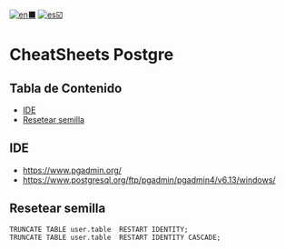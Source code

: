 [![en](https://img.shields.io/badge/lang-en-red.svg):black_large_square:](https://github.com/SpaikSaucus/cheatsheets/blob/main/DataBase/Postgre/README.md) [![es](https://img.shields.io/badge/lang-es-yellow.svg):ballot_box_with_check:](#)

# CheatSheets Postgre

## Tabla de Contenido
- [IDE](#ide)
- [Resetear semilla](#resetear-semilla)

## IDE
* https://www.pgadmin.org/
* https://www.postgresql.org/ftp/pgadmin/pgadmin4/v6.13/windows/

## Resetear semilla
```postgresql
TRUNCATE TABLE user.table  RESTART IDENTITY;
TRUNCATE TABLE user.table  RESTART IDENTITY CASCADE;
```
